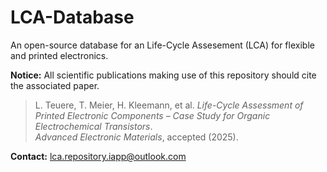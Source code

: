 # LCA-Database

An open-source database for an Life-Cycle Assesement (LCA) for flexible and printed electronics.

**Notice:** All scientific publications making use of this repository should cite the associated paper.
> L. Teuere, T. Meier, H. Kleemann, et al.
> *Life-Cycle Assessment of Printed Electronic Components – Case Study for Organic Electrochemical Transistors*.  
> _Advanced Electronic Materials_, accepted (2025).
> 


**Contact:** lca.repository.iapp@outlook.com
